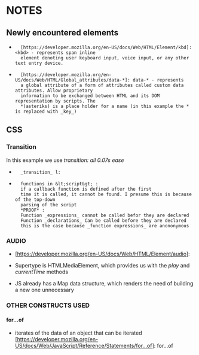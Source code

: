 # NOTES

## Newly encountered elements

*       [https://developer.mozilla.org/en-US/docs/Web/HTML/Element/kbd]: <kbd> - represents span inline         
        element denoting user keyboard input, voice input, or any other text entry device.

*       [https://developer.mozilla.org/en-US/docs/Web/HTML/Global_attributes/data-*]: data-* - represents
        a global attribute of a form of attributes called custom data attributes. Allow proprietary
        information to be exchanged between HTML and its DOM representation by scripts. The
        *(asteriks) is a place holder for a name (in this example the * is replaced with _key_)
        

## CSS

### Transition


In this example we use _transition: all 0.07s ease_ 

*       _transition_ l:

*       functions in &lt;script&gt; : 
        if a callback function is defined after the first
        time it is called, it cannot be found. I presume this is because of the top-down 
        parsing of the script
        *PROOF* : 
        Function _expressions_ cannot be called befor they are declared
        Function _declarations_ Can be called before they are declared
        this is the case because _function expressions_ are anononymous


### AUDIO 

* [https://developer.mozilla.org/en-US/docs/Web/HTML/Element/audio]: <audio> : embedded sound content

* Supertype is HTMLMediaElement, which provides us with the _play_ and _currentTime_ methods
* JS already has a Map data structure, which renders the need of building a new one unnecessary


### OTHER CONSTRUCTS USED

#### for...of

* iterates of the data of an object that can be iterated [https://developer.mozilla.org/en-US/docs/Web/JavaScript/Reference/Statements/for...of]: for...of
